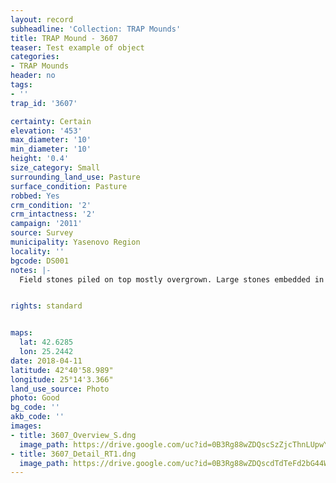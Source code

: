 ```yaml
---
layout: record
subheadline: 'Collection: TRAP Mounds'
title: TRAP Mound - 3607
teaser: Test example of object
categories:
- TRAP Mounds
header: no
tags:
- ''
trap_id: '3607'

certainty: Certain
elevation: '453'
max_diameter: '10'
min_diameter: '10'
height: '0.4'
size_category: Small
surrounding_land_use: Pasture
surface_condition: Pasture
robbed: Yes
crm_condition: '2'
crm_intactness: '2'
campaign: '2011'
source: Survey
municipality: Yasenovo Region
locality: ''
bgcode: DS001
notes: |-
  Field stones piled on top mostly overgrown. Large stones embedded in centre.


rights: standard


maps:
  lat: 42.6285
  lon: 25.2442
date: 2018-04-11
latitude: 42°40'58.989"
longitude: 25°14'3.366"
land_use_source: Photo
photo: Good
bg_code: ''
akb_code: ''
images:
- title: 3607_Overview_S.dng
  image_path: https://drive.google.com/uc?id=0B3Rg88wZDQscSzZjcThnLUpwY1E
- title: 3607_Detail_RT1.dng
  image_path: https://drive.google.com/uc?id=0B3Rg88wZDQscdTdTeFd2bG44WTA
---
```

